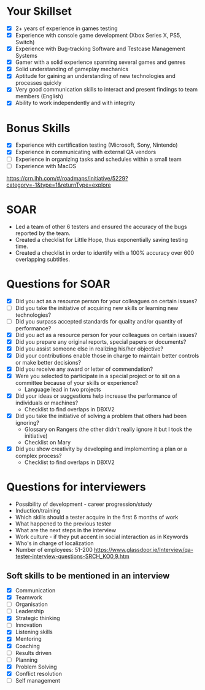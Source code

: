 # Your Skillset  
  
- [x] 2+ years of experience in games testing
- [x] Experience with console game development (Xbox Series X, PS5, Switch) 
- [x] Experience with Bug-tracking Software and Testcase Management Systems
- [x] Gamer with a solid experience spanning several games and genres
- [x] Solid understanding of gameplay mechanics
- [x] Aptitude for gaining an understanding of new technologies and processes quickly
- [x] Very good communication skills to interact and present findings to team members (English)
- [x] Ability to work independently and with integrity

# Bonus Skills  
  

- [x] Experience with certification testing (Microsoft, Sony, Nintendo)
- [x] Experience in communicating with external QA vendors
- [ ] Experience in organizing tasks and schedules within a small team
- [ ] Experience with MacOS

https://crn.lhh.com/#/roadmaps/initiative/5229?category=-1&type=1&returnType=explore


# SOAR
- Led a team of other 6 testers and ensured the accuracy of the bugs reported by the team.
- Created a checklist for Little Hope, thus exponentially saving testing time.
- Created a checklist in order to identify with a 100% accuracy over 600 overlapping subtitles. 

# Questions for SOAR
- [x] Did you act as a resource person for your colleagues on certain issues?
- [ ] Did you take the initiative of acquiring new skills or learning new technologies?
- [ ] Did you surpass accepted standards for quality and/or quantity of performance?
- [x] Did you act as a resource person for your colleagues on certain issues?
- [x] Did you prepare any original reports, special papers or documents?
- [x] Did you assist someone else in realizing his/her objective?
- [x] Did your contributions enable those in charge to maintain better controls or make better decisions?
- [x] Did you receive any award or letter of commendation?
- [x] Were you selected to participate in a special project or to sit on a committee because of your skills or experience? 
	- Language lead in two projects
- [x] Did your ideas or suggestions help increase the performance of individuals or machines? 
	- Checklist to find overlaps in DBXV2 
- [x] Did you take the initiative of solving a problem that others had been ignoring?
	- Glossary on Rangers (the other didn't really ignore it but I took the initiative)
	- Checklist on Mary
- [x] Did you show creativity by developing and implementing a plan or a complex process?
	- Checklist to find overlaps in DBXV2

# Questions for interviewers

- Possibility of development - career progression/study
- Induction/training
- Which skills should a tester acquire in the first 6 months of work
- What happened to the previous tester
- What are the next steps in the interview
- Work culture - if they put accent in social interaction as in Keywords
- Who's in charge of localization
- Number of employees: 51-200
https://www.glassdoor.ie/Interview/qa-tester-interview-questions-SRCH_KO0,9.htm

## Soft skills to be mentioned in an interview
- [x] Communication  
- [x] Teamwork  
- [ ] Organisation
- [ ] Leadership
- [x] Strategic thinking
- [ ] Innovation
- [x] Listening skills
- [x] Mentoring
- [x] Coaching
- [ ] Results driven
- [ ] Planning
- [x] Problem Solving
- [x] Conflict resolution
- [ ] Self management